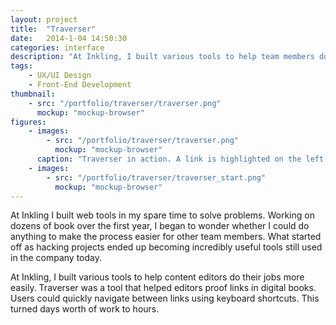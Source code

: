 ```yaml
---
layout: project
title:  "Traverser"
date:   2014-1-04 14:50:30
categories: interface
description: "At Inkling, I built various tools to help team members do their jobs more easily. Traverser was a tool that helped editors proof links in digital books. Users could quickly navigate between links using keyboard shortcuts. This turned days worth of work to hours."
tags:
    - UX/UI Design
    - Front-End Development
thumbnail: 
    - src: "/portfolio/traverser/traverser.png"
      mockup: "mockup-browser"
figures:
    - images:
        - src: "/portfolio/traverser/traverser.png"
          mockup: "mockup-browser"
      caption: "Traverser in action. A link is highlighted on the left and the destination of the link highlighted on the right. The tool would not only show you the linked page but the linked element itself."
    - images:
        - src: "/portfolio/traverser/traverser_start.png"
          mockup: "mockup-browser"
---
```



At Inkling I built web tools in my spare time to solve problems. Working on dozens of book over the first year, I began to wonder whether I could do anything to make the process easier for other team members. What started off as hacking projects ended up becoming incredibly useful tools still used in the company today.

At Inkling, I built various tools to help content editors do their jobs more easily. Traverser was a tool that helped editors proof links in digital books. Users could quickly navigate between links using keyboard shortcuts. This turned days worth of work to hours.